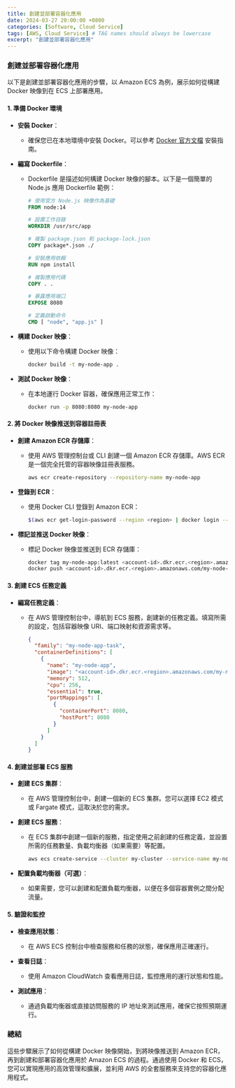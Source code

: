 ```yaml
---
title: 創建並部署容器化應用
date: 2024-03-27 20:00:00 +0800
categories: [Software, Cloud Service]
tags: [AWS, Cloud Service] # TAG names should always be lowercase
excerpt: "創建並部署容器化應用"
---
```


### 創建並部署容器化應用

以下是創建並部署容器化應用的步驟，以 Amazon ECS 為例，展示如何從構建 Docker 映像到在 ECS 上部署應用。

#### **1. 準備 Docker 環境**

- **安裝 Docker**：
  - 確保您已在本地環境中安裝 Docker。可以參考 [Docker 官方文檔](https://docs.docker.com/get-docker/) 安裝指南。

- **編寫 Dockerfile**：
  - Dockerfile 是描述如何構建 Docker 映像的腳本。以下是一個簡單的 Node.js 應用 Dockerfile 範例：

    ```Dockerfile
    # 使用官方 Node.js 映像作為基礎
    FROM node:14

    # 設置工作目錄
    WORKDIR /usr/src/app

    # 複製 package.json 和 package-lock.json
    COPY package*.json ./

    # 安裝應用依賴
    RUN npm install

    # 複製應用代碼
    COPY . .

    # 暴露應用端口
    EXPOSE 8080

    # 定義啟動命令
    CMD [ "node", "app.js" ]
    ```

- **構建 Docker 映像**：
  - 使用以下命令構建 Docker 映像：

    ```sh
    docker build -t my-node-app .
    ```

- **測試 Docker 映像**：
  - 在本地運行 Docker 容器，確保應用正常工作：

    ```sh
    docker run -p 8080:8080 my-node-app
    ```

#### **2. 將 Docker 映像推送到容器註冊表**

- **創建 Amazon ECR 存儲庫**：
  - 使用 AWS 管理控制台或 CLI 創建一個 Amazon ECR 存儲庫。AWS ECR 是一個完全托管的容器映像註冊表服務。

    ```sh
    aws ecr create-repository --repository-name my-node-app
    ```

- **登錄到 ECR**：
  - 使用 Docker CLI 登錄到 Amazon ECR：

    ```sh
    $(aws ecr get-login-password --region <region> | docker login --username AWS --password-stdin <account-id>.dkr.ecr.<region>.amazonaws.com)
    ```

- **標記並推送 Docker 映像**：
  - 標記 Docker 映像並推送到 ECR 存儲庫：

    ```sh
    docker tag my-node-app:latest <account-id>.dkr.ecr.<region>.amazonaws.com/my-node-app:latest
    docker push <account-id>.dkr.ecr.<region>.amazonaws.com/my-node-app:latest
    ```

#### **3. 創建 ECS 任務定義**

- **編寫任務定義**：
  - 在 AWS 管理控制台中，導航到 ECS 服務，創建新的任務定義。填寫所需的設定，包括容器映像 URI、端口映射和資源需求等。

    ```json
    {
      "family": "my-node-app-task",
      "containerDefinitions": [
        {
          "name": "my-node-app",
          "image": "<account-id>.dkr.ecr.<region>.amazonaws.com/my-node-app:latest",
          "memory": 512,
          "cpu": 256,
          "essential": true,
          "portMappings": [
            {
              "containerPort": 8080,
              "hostPort": 8080
            }
          ]
        }
      ]
    }
    ```

#### **4. 創建並部署 ECS 服務**

- **創建 ECS 集群**：
  - 在 AWS 管理控制台中，創建一個新的 ECS 集群。您可以選擇 EC2 模式或 Fargate 模式，這取決於您的需求。

- **創建 ECS 服務**：
  - 在 ECS 集群中創建一個新的服務，指定使用之前創建的任務定義，並設置所需的任務數量、負載均衡器（如果需要）等配置。

    ```sh
    aws ecs create-service --cluster my-cluster --service-name my-node-app-service --task-definition my-node-app-task --desired-count 2
    ```

- **配置負載均衡器（可選）**：
  - 如果需要，您可以創建和配置負載均衡器，以便在多個容器實例之間分配流量。

#### **5. 驗證和監控**

- **檢查應用狀態**：
  - 在 AWS ECS 控制台中檢查服務和任務的狀態，確保應用正確運行。

- **查看日誌**：
  - 使用 Amazon CloudWatch 查看應用日誌，監控應用的運行狀態和性能。

- **測試應用**：
  - 通過負載均衡器或直接訪問服務的 IP 地址來測試應用，確保它按照預期運行。

### **總結**

這些步驟展示了如何從構建 Docker 映像開始，到將映像推送到 Amazon ECR，再到創建和部署容器化應用於 Amazon ECS 的過程。通過使用 Docker 和 ECS，您可以實現應用的高效管理和擴展，並利用 AWS 的全套服務來支持您的容器化應用程式。
